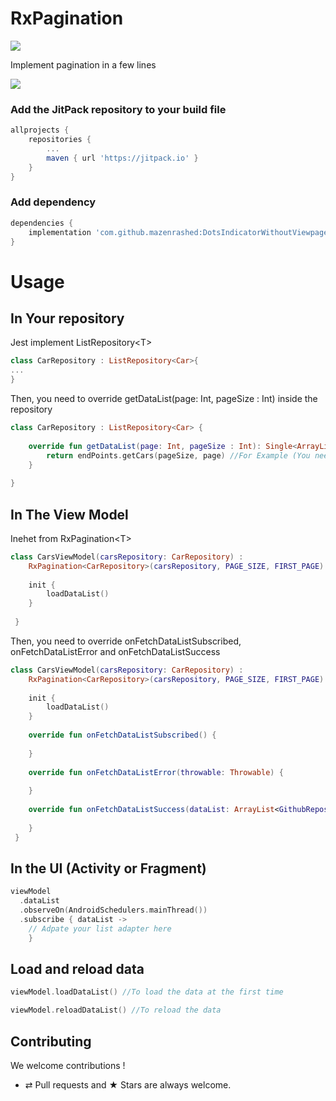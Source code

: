 
# RxPagination

![](https://jitpack.io/v/mazenrashed/DotsIndicatorWithoutViewpager.svg)

Implement pagination in a few lines

![](https://media.giphy.com/media/dUs6RgepqKTR0UrEkl/giphy.gif)
###  Add the JitPack repository to your build file
```groovy
allprojects {
    repositories {
        ...
        maven { url 'https://jitpack.io' }
    }
}
```
### Add dependency
```groovy
dependencies {
    implementation 'com.github.mazenrashed:DotsIndicatorWithoutViewpager:${LAST_VERSION}'
}
```
# Usage
## In Your repository
Jest implement ListRepository\<T\>
```kotlin
class CarRepository : ListRepository<Car>{
...
}
```

Then, you need to override getDataList(page: Int, pageSize : Int) inside the repository
```kotlin
class CarRepository : ListRepository<Car> {  
  
    override fun getDataList(page: Int, pageSize : Int): Single<ArrayList<Car>> {  
        return endPoints.getCars(pageSize, page) //For Example (You need to return your data source here)
    }  
      
}
```

## In The View Model
Inehet from RxPagination\<T\>
```kotlin
class CarsViewModel(carsRepository: CarRepository) :  
    RxPagination<CarRepository>(carsRepository, PAGE_SIZE, FIRST_PAGE) {  
      
    init {  
        loadDataList()  
    }
    
 }
```
Then, you need to override onFetchDataListSubscribed,
onFetchDataListError and onFetchDataListSuccess
```kotlin
class CarsViewModel(carsRepository: CarRepository) :  
    RxPagination<CarRepository>(carsRepository, PAGE_SIZE, FIRST_PAGE) {  
      
    init {  
        loadDataList()  
    }
    
    override fun onFetchDataListSubscribed() {  
	    
    }  
  
    override fun onFetchDataListError(throwable: Throwable) {  
    
    }  
  
    override fun onFetchDataListSuccess(dataList: ArrayList<GithubRepository>) {  
    
    }
 }
```
## In the UI (Activity or Fragment)
```kotlin
viewModel  
  .dataList  
  .observeOn(AndroidSchedulers.mainThread())  
  .subscribe { dataList ->  
	// Adpate your list adapter here 
    }
```
## Load and reload data
```kotlin
viewModel.loadDataList() //To load the data at the first time

viewModel.reloadDataList() //To reload the data
```

## Contributing

We welcome contributions !
* ⇄ Pull requests and ★ Stars are always welcome.
